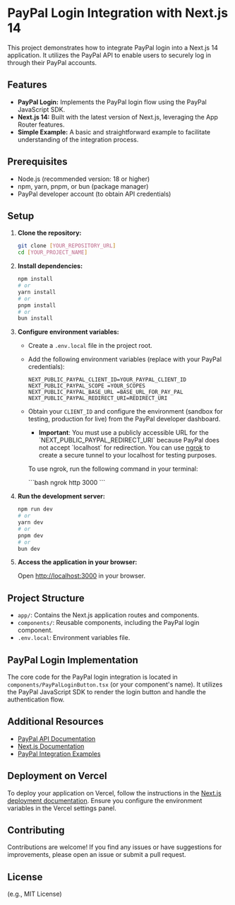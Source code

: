 # PayPal Login Integration with Next.js 14

This project demonstrates how to integrate PayPal login into a Next.js 14 application. It utilizes the PayPal API to enable users to securely log in through their PayPal accounts.

## Features

- **PayPal Login:** Implements the PayPal login flow using the PayPal JavaScript SDK.
- **Next.js 14:** Built with the latest version of Next.js, leveraging the App Router features.
- **Simple Example:** A basic and straightforward example to facilitate understanding of the integration process.

## Prerequisites

- Node.js (recommended version: 18 or higher)
- npm, yarn, pnpm, or bun (package manager)
- PayPal developer account (to obtain API credentials)

## Setup

1.  **Clone the repository:**

    ```bash
    git clone [YOUR_REPOSITORY_URL]
    cd [YOUR_PROJECT_NAME]
    ```

2.  **Install dependencies:**

    ```bash
    npm install
    # or
    yarn install
    # or
    pnpm install
    # or
    bun install
    ```

3.  **Configure environment variables:**

    - Create a `.env.local` file in the project root.
    - Add the following environment variables (replace with your PayPal credentials):

      ```
      NEXT_PUBLIC_PAYPAL_CLIENT_ID=YOUR_PAYPAL_CLIENT_ID
      NEXT_PUBLIC_PAYPAL_SCOPE =YOUR_SCOPES
      NEXT_PUBLIC_PAYPAL_BASE_URL =BASE_URL_FOR_PAY_PAL
      NEXT_PUBLIC_PAYPAL_REDIRECT_URI=REDIRECT_URI
      ```

    - Obtain your `CLIENT_ID` and configure the environment (sandbox for testing, production for live) from the PayPal developer dashboard.

      - **Important**: You must use a publicly accessible URL for the \`NEXT_PUBLIC_PAYPAL_REDIRECT_URI\` because PayPal does not accept \`localhost\` for redirection. You can use [ngrok](https://ngrok.com/) to create a secure tunnel to your localhost for testing purposes.

      To use ngrok, run the following command in your terminal:

      \`\`\`bash
      ngrok http 3000
      \`\`\`

4.  **Run the development server:**

    ```bash
    npm run dev
    # or
    yarn dev
    # or
    pnpm dev
    # or
    bun dev
    ```

5.  **Access the application in your browser:**

    Open [http://localhost:3000](http://localhost:3000) in your browser.

## Project Structure

- `app/`: Contains the Next.js application routes and components.
- `components/`: Reusable components, including the PayPal login component.
- `.env.local`: Environment variables file.

## PayPal Login Implementation

The core code for the PayPal login integration is located in `components/PayPalLoginButton.tsx` (or your component's name). It utilizes the PayPal JavaScript SDK to render the login button and handle the authentication flow.

## Additional Resources

- [PayPal API Documentation](https://developer.paypal.com/docs/api/quickstart/)
- [Next.js Documentation](https://nextjs.org/docs)
- [PayPal Integration Examples](https://developer.paypal.com/demo/checkout/#/pattern/checkout)

## Deployment on Vercel

To deploy your application on Vercel, follow the instructions in the [Next.js deployment documentation](https://nextjs.org/docs/app/building-your-application/deploying). Ensure you configure the environment variables in the Vercel settings panel.

## Contributing

Contributions are welcome! If you find any issues or have suggestions for improvements, please open an issue or submit a pull request.

## License

(e.g., MIT License)
